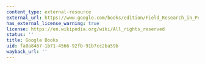 ```yaml
---
content_type: external-resource
external_url: https://www.google.com/books/edition/Field_Research_in_Political_Science/f6_GBgAAQBAJ?hl=en&gbpv=1
has_external_license_warning: true
license: https://en.wikipedia.org/wiki/All_rights_reserved
status: ''
title: Google Books
uid: fa0a8467-1b71-4566-92fb-91b7cc2ba59b
wayback_url: ''
---
```

